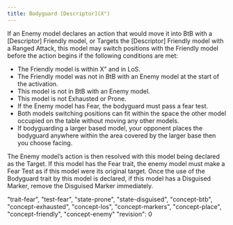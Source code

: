 ```yaml
---
title: Bodyguard [Descriptor](X")
---
```

If an Enemy model declares an action that would move it into BtB with a [Descriptor] Friendly model, or Targets the [Descriptor] Friendly model with a Ranged Attack, this model may switch positions with the Friendly model before the action begins if the following conditions are met:
- The Friendly model is within X” and in LoS.
- The Friendly model was not in BtB with an Enemy model at the start of the activation.
- This model is not in BtB with an Enemy model.
- This model is not Exhausted or Prone.
- If the Enemy model has Fear, the bodyguard must pass a fear test.
- Both models switching positions can fit within the space the other model occupied on the table without moving any other models.
- If bodyguarding a larger based model, your opponent places the bodyguard anywhere within the area covered by the larger base then you choose facing.

The Enemy model’s action is then resolved with this model being declared as the Target.
If this model has the Fear trait, the enemy model must make a Fear Test as if this model were its original target.
Once the use of the Bodyguard trait by this model is declared, if this model has a Disguised Marker, remove the Disguised Marker immediately.

"trait-fear", "test-fear", "state-prone", "state-disguised", "concept-btb", "concept-exhausted", "concept-los", "concept-markers", "concept-place", "concept-friendly", "concept-enemy"
"revision": 0